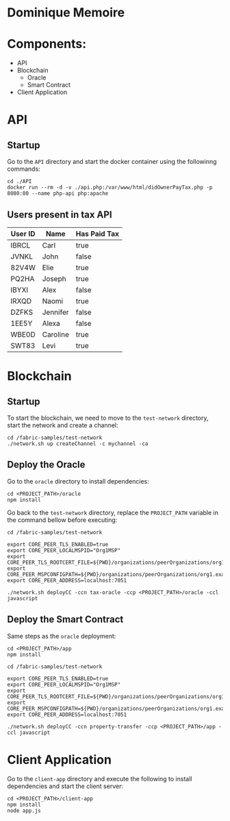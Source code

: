 # Dominique Memoire

# Components:
- API
- Blockchain
   - Oracle
   - Smart Contract
- Client Application

# API
## Startup
Go to the `API` directory and start the docker container using the followinng commands:
```
cd ./API
docker run --rm -d -v ./api.php:/var/www/html/didOwnerPayTax.php -p 8080:80 --name php-api php:apache
```

## Users present in tax API

| User ID   | Name      | Has Paid Tax  |
| --------- | --------- | ------------- |
| IBRCL     | Carl      | true          |
| JVNKL     | John      | false         |
| 82V4W     | Elie      | true          |
| PQ2HA     | Joseph    | true          |
| IBYXI     | Alex      | false         |
| IRXQD     | Naomi     | true          |
| DZFKS     | Jennifer  | false         |
| 1EE5Y     | Alexa     | false         |
| WBE0D     | Caroline  | true          |
| SWT83     | Levi      | true          |

# Blockchain

## Startup
To start the blockchain, we need to move to the `test-network` directory, start the network and create a channel:
```
cd /fabric-samples/test-network
./network.sh up createChannel -c mychannel -ca
```

## Deploy the Oracle
Go to the `oracle` directory to install dependencies:
```
cd <PROJECT_PATH>/oracle
npm install
```

Go back to the `test-network` directory, replace the `PROJECT_PATH` variable in the command bellow before executing:
```
cd /fabric-samples/test-network

export CORE_PEER_TLS_ENABLED=true
export CORE_PEER_LOCALMSPID="Org1MSP"
export CORE_PEER_TLS_ROOTCERT_FILE=${PWD}/organizations/peerOrganizations/org1.example.com/peers/peer0.org1.example.com/tls/ca.crt
export CORE_PEER_MSPCONFIGPATH=${PWD}/organizations/peerOrganizations/org1.example.com/users/Admin@org1.example.com/msp
export CORE_PEER_ADDRESS=localhost:7051

./network.sh deployCC -ccn tax-oracle -ccp <PROJECT_PATH>/oracle -ccl javascript
```

## Deploy the Smart Contract
Same steps as the `oracle` deployment:
```
cd <PROJECT_PATH>/app
npm install

cd /fabric-samples/test-network

export CORE_PEER_TLS_ENABLED=true
export CORE_PEER_LOCALMSPID="Org1MSP"
export CORE_PEER_TLS_ROOTCERT_FILE=${PWD}/organizations/peerOrganizations/org1.example.com/peers/peer0.org1.example.com/tls/ca.crt
export CORE_PEER_MSPCONFIGPATH=${PWD}/organizations/peerOrganizations/org1.example.com/users/Admin@org1.example.com/msp
export CORE_PEER_ADDRESS=localhost:7051

./network.sh deployCC -ccn property-transfer -ccp <PROJECT_PATH>/app -ccl javascript
```

# Client Application
Go to the `client-app` directory and execute the following to install dependencies and start the client server:
```
cd <PROJECT_PATH>/client-app
npm install
node app.js
```